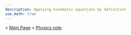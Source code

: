```yaml
---
description: Applying kinematic equations by definition
use_math: true
---
```


< [Main Page](https://enginebeast.github.io/) < [Physics note](https://enginebeast.github.io/2025/09/22/phyics_note.html)
